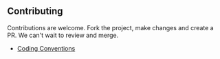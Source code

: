## Contributing
Contributions are welcome. Fork the project, make changes and create a PR. We can't wait to review and merge.

* [Coding Conventions](./CODING-CONVENTIONS.md)